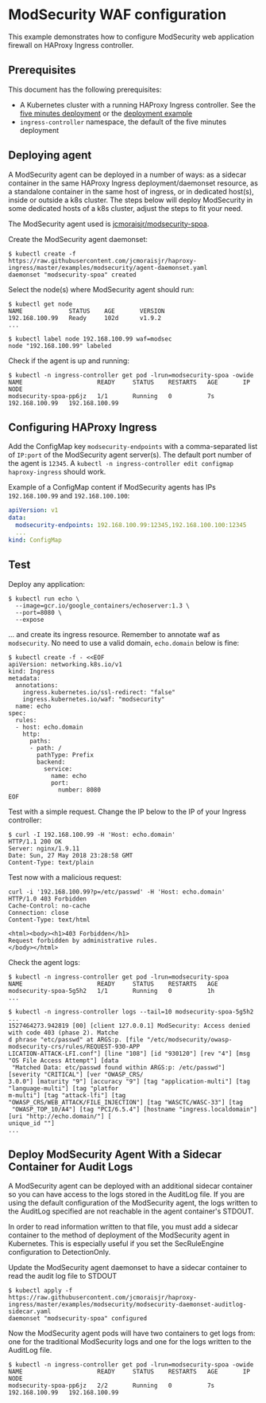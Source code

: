 # ModSecurity WAF configuration

This example demonstrates how to configure ModSecurity
web application firewall on HAProxy Ingress controller.

## Prerequisites

This document has the following prerequisites:

* A Kubernetes cluster with a running HAProxy Ingress controller. See the [five minutes deployment](/examples/setup-cluster.md#five-minutes-deployment) or the [deployment example](/examples/deployment)
* `ingress-controller` namespace, the default of the five minutes deployment

## Deploying agent

A ModSecurity agent can be deployed in a number of ways: as a sidecar container
in the same HAProxy Ingress deployment/daemonset resource, as a standalone container
in the same host of ingress, or in dedicated host(s), inside or outside a k8s cluster.
The steps below will deploy ModSecurity in some dedicated hosts of a k8s cluster,
adjust the steps to fit your need.

The ModSecurity agent used is [jcmoraisjr/modsecurity-spoa](https://github.com/jcmoraisjr/modsecurity-spoa).

Create the ModSecurity agent daemonset:

```
$ kubectl create -f https://raw.githubusercontent.com/jcmoraisjr/haproxy-ingress/master/examples/modsecurity/agent-daemonset.yaml
daemonset "modsecurity-spoa" created
```

Select the node(s) where ModSecurity agent should run:

```
$ kubectl get node
NAME             STATUS    AGE       VERSION
192.168.100.99   Ready     102d      v1.9.2
...

$ kubectl label node 192.168.100.99 waf=modsec
node "192.168.100.99" labeled
```

Check if the agent is up and running:

```
$ kubectl -n ingress-controller get pod -lrun=modsecurity-spoa -owide
NAME                     READY     STATUS    RESTARTS   AGE       IP               NODE
modsecurity-spoa-pp6jz   1/1       Running   0          7s        192.168.100.99   192.168.100.99
```

## Configuring HAProxy Ingress

Add the ConfigMap key `modsecurity-endpoints` with a comma-separated list of `IP:port`
of the ModSecurity agent server(s). The default port number of the agent is `12345`.
A `kubectl -n ingress-controller edit configmap haproxy-ingress` should work.

Example of a ConfigMap content if ModSecurity agents has IPs `192.168.100.99` and
`192.168.100.100`:

```yaml
apiVersion: v1
data:
  modsecurity-endpoints: 192.168.100.99:12345,192.168.100.100:12345
  ...
kind: ConfigMap
```

## Test

Deploy any application:

```
$ kubectl run echo \
  --image=gcr.io/google_containers/echoserver:1.3 \
  --port=8080 \
  --expose
```

... and create its ingress resource. Remember to annotate waf as `modsecurity`.
No need to use a valid domain, `echo.domain` below is fine:

```console
$ kubectl create -f - <<EOF
apiVersion: networking.k8s.io/v1
kind: Ingress
metadata:
  annotations:
    ingress.kubernetes.io/ssl-redirect: "false"
    ingress.kubernetes.io/waf: "modsecurity"
  name: echo
spec:
  rules:
  - host: echo.domain
    http:
      paths:
      - path: /
        pathType: Prefix
        backend:
          service:
            name: echo
            port:
              number: 8080
EOF
```

Test with a simple request. Change the IP below to the IP of your Ingress controller:

```
$ curl -I 192.168.100.99 -H 'Host: echo.domain'
HTTP/1.1 200 OK
Server: nginx/1.9.11
Date: Sun, 27 May 2018 23:28:58 GMT
Content-Type: text/plain
```

Test now with a malicious request:

```
curl -i '192.168.100.99?p=/etc/passwd' -H 'Host: echo.domain'
HTTP/1.0 403 Forbidden
Cache-Control: no-cache
Connection: close
Content-Type: text/html

<html><body><h1>403 Forbidden</h1>
Request forbidden by administrative rules.
</body></html>
```

Check the agent logs:

```
$ kubectl -n ingress-controller get pod -lrun=modsecurity-spoa
NAME                     READY     STATUS    RESTARTS   AGE
modsecurity-spoa-5g5h2   1/1       Running   0          1h
...

$ kubectl -n ingress-controller logs --tail=10 modsecurity-spoa-5g5h2
...
1527464273.942819 [00] [client 127.0.0.1] ModSecurity: Access denied with code 403 (phase 2). Matche
d phrase "etc/passwd" at ARGS:p. [file "/etc/modsecurity/owasp-modsecurity-crs/rules/REQUEST-930-APP
LICATION-ATTACK-LFI.conf"] [line "108"] [id "930120"] [rev "4"] [msg "OS File Access Attempt"] [data
 "Matched Data: etc/passwd found within ARGS:p: /etc/passwd"] [severity "CRITICAL"] [ver "OWASP_CRS/
3.0.0"] [maturity "9"] [accuracy "9"] [tag "application-multi"] [tag "language-multi"] [tag "platfor
m-multi"] [tag "attack-lfi"] [tag "OWASP_CRS/WEB_ATTACK/FILE_INJECTION"] [tag "WASCTC/WASC-33"] [tag
 "OWASP_TOP_10/A4"] [tag "PCI/6.5.4"] [hostname "ingress.localdomain"] [uri "http://echo.domain/"] [
unique_id ""]
...
```

## Deploy ModSecurity Agent With a Sidecar Container for Audit Logs


A ModSecurity agent can be deployed with an additional sidecar container so you can have access to the logs stored in the AuditLog file. If you are using the default configuration of the ModSecurity agent, the logs written to the AuditLog specified are not reachable in the agent container's STDOUT.

In order to read information written to that file, you must add a sidecar container to the method of deployment of the ModSecurity agent in Kubernetes. This is especially useful if you set the SecRuleEngine configuration to DetectionOnly.

Update the ModSecurity agent daemonset to have a sidecar container to read the audit log file to STDOUT

```
$ kubectl apply -f https://raw.githubusercontent.com/jcmoraisjr/haproxy-ingress/master/examples/modsecurity/modsecurity-daemonset-auditlog-sidecar.yaml
daemonset "modsecurity-spoa" configured
```

Now the ModSecurity agent pods will have two containers to get logs from: one for the traditional ModSecurity logs and one for the logs written to the AuditLog file.

```
$ kubectl -n ingress-controller get pod -lrun=modsecurity-spoa -owide
NAME                     READY     STATUS    RESTARTS   AGE       IP               NODE
modsecurity-spoa-pp6jz   2/2       Running   0          7s        192.168.100.99   192.168.100.99
```
